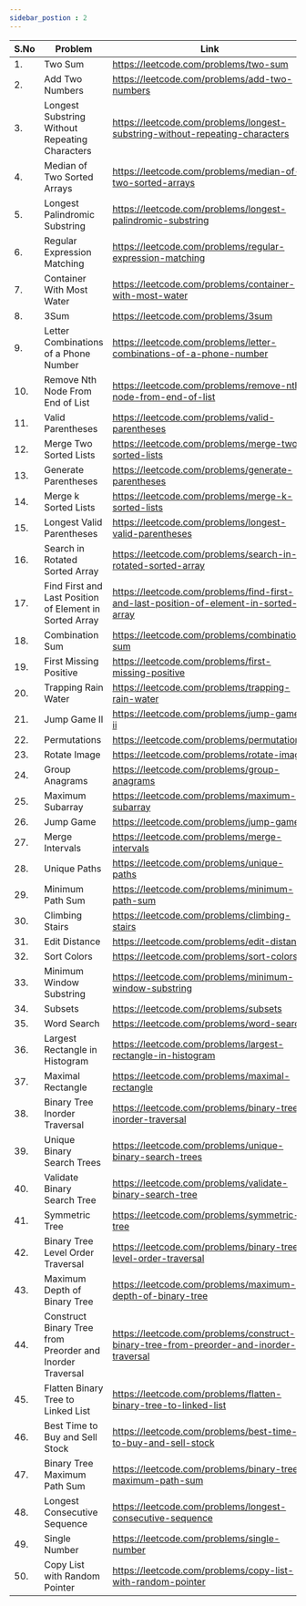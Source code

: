 ```yaml
---
sidebar_postion : 2
---
```



| S.No      | Problem | Link |
| ----------- | ----------- | ----------- |
1.| Two Sum  | https://leetcode.com/problems/two-sum | 
2.| Add Two Numbers  | https://leetcode.com/problems/add-two-numbers | 
3.| Longest Substring Without Repeating Characters  | https://leetcode.com/problems/longest-substring-without-repeating-characters | 
4.| Median of Two Sorted Arrays  | https://leetcode.com/problems/median-of-two-sorted-arrays | 
5.| Longest Palindromic Substring  | https://leetcode.com/problems/longest-palindromic-substring | 
6.| Regular Expression Matching  | https://leetcode.com/problems/regular-expression-matching | 
7.| Container With Most Water  | https://leetcode.com/problems/container-with-most-water | 
8.| 3Sum  | https://leetcode.com/problems/3sum | 
9.| Letter Combinations of a Phone Number  | https://leetcode.com/problems/letter-combinations-of-a-phone-number | 
10.| Remove Nth Node From End of List  | https://leetcode.com/problems/remove-nth-node-from-end-of-list | 
11.| Valid Parentheses  | https://leetcode.com/problems/valid-parentheses | 
12.| Merge Two Sorted Lists  | https://leetcode.com/problems/merge-two-sorted-lists | 
13.| Generate Parentheses  | https://leetcode.com/problems/generate-parentheses | 
14.| Merge k Sorted Lists  | https://leetcode.com/problems/merge-k-sorted-lists | 
15.| Longest Valid Parentheses  | https://leetcode.com/problems/longest-valid-parentheses | 
16.| Search in Rotated Sorted Array  | https://leetcode.com/problems/search-in-rotated-sorted-array | 
17.| Find First and Last Position of Element in Sorted Array  | https://leetcode.com/problems/find-first-and-last-position-of-element-in-sorted-array | 
18.| Combination Sum  | https://leetcode.com/problems/combination-sum | 
19.| First Missing Positive  | https://leetcode.com/problems/first-missing-positive | 
20.| Trapping Rain Water  | https://leetcode.com/problems/trapping-rain-water | 
21.| Jump Game II  | https://leetcode.com/problems/jump-game-ii | 
22.| Permutations  | https://leetcode.com/problems/permutations | 
23.| Rotate Image  | https://leetcode.com/problems/rotate-image | 
24.| Group Anagrams  | https://leetcode.com/problems/group-anagrams | 
25.| Maximum Subarray  | https://leetcode.com/problems/maximum-subarray | 
26.| Jump Game  | https://leetcode.com/problems/jump-game | 
27.| Merge Intervals  | https://leetcode.com/problems/merge-intervals | 
28.| Unique Paths  | https://leetcode.com/problems/unique-paths | 
29.| Minimum Path Sum  | https://leetcode.com/problems/minimum-path-sum | 
30.| Climbing Stairs  | https://leetcode.com/problems/climbing-stairs | 
31.| Edit Distance  | https://leetcode.com/problems/edit-distance | 
32.| Sort Colors  | https://leetcode.com/problems/sort-colors | 
33.| Minimum Window Substring  | https://leetcode.com/problems/minimum-window-substring | 
34.| Subsets  | https://leetcode.com/problems/subsets | 
35.| Word Search  | https://leetcode.com/problems/word-search | 
36.| Largest Rectangle in Histogram  | https://leetcode.com/problems/largest-rectangle-in-histogram | 
37.| Maximal Rectangle  | https://leetcode.com/problems/maximal-rectangle | 
38.| Binary Tree Inorder Traversal  | https://leetcode.com/problems/binary-tree-inorder-traversal | 
39.| Unique Binary Search Trees  | https://leetcode.com/problems/unique-binary-search-trees | 
40.| Validate Binary Search Tree  | https://leetcode.com/problems/validate-binary-search-tree | 
41.| Symmetric Tree  | https://leetcode.com/problems/symmetric-tree | 
42.| Binary Tree Level Order Traversal  | https://leetcode.com/problems/binary-tree-level-order-traversal | 
43.| Maximum Depth of Binary Tree  | https://leetcode.com/problems/maximum-depth-of-binary-tree | 
44.| Construct Binary Tree from Preorder and Inorder Traversal  | https://leetcode.com/problems/construct-binary-tree-from-preorder-and-inorder-traversal | 
45.| Flatten Binary Tree to Linked List  | https://leetcode.com/problems/flatten-binary-tree-to-linked-list | 
46.| Best Time to Buy and Sell Stock  | https://leetcode.com/problems/best-time-to-buy-and-sell-stock | 
47.| Binary Tree Maximum Path Sum  | https://leetcode.com/problems/binary-tree-maximum-path-sum | 
48.| Longest Consecutive Sequence  | https://leetcode.com/problems/longest-consecutive-sequence | 
49.| Single Number  | https://leetcode.com/problems/single-number | 
50.| Copy List with Random Pointer  | https://leetcode.com/problems/copy-list-with-random-pointer | 